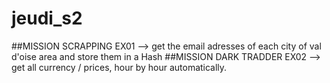 # jeudi_s2
##MISSION SCRAPPING EX01
--> get the email adresses of each city of val d'oise area and store them in a Hash
##MISSION DARK TRADDER EX02
--> get all currency / prices, hour by hour automatically.
